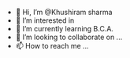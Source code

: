 - 👋 Hi, I’m @Khushiram sharma
- 👀 I’m interested in 
- 🌱 I’m currently learning B.C.A.
- 💞️ I’m looking to collaborate on ...
- 📫 How to reach me ...

<!---
Khushiram/Khushiram is a ✨ special ✨ repository because its `README.md` (this file) appears on your GitHub profile.
You can click the Preview link to take a look at your changes.
--->
